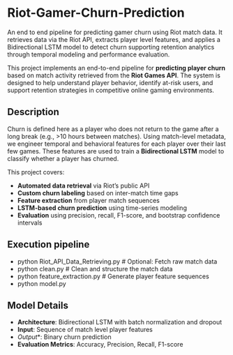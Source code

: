 # Riot-Gamer-Churn-Prediction
An end to end pipeline for predicting gamer churn using Riot match data. It retrieves data via the Riot API, extracts player level features, and applies a Bidirectional LSTM model to detect churn supporting retention analytics through temporal modeling and performance evaluation.


This project implements an end-to-end pipeline for **predicting player churn** based on match activity retrieved from the **Riot Games API**. The system is designed to help understand player behavior, identify at-risk users, and support retention strategies in competitive online gaming environments.


##  Description

Churn is defined here as a player who does not return to the game after a long break (e.g., >10 hours between matches). Using match-level metadata, we engineer temporal and behavioral features for each player over their last few games. These features are used to train a **Bidirectional LSTM** model to classify whether a player has churned.

This project covers:
- **Automated data retrieval** via Riot’s public API
- **Custom churn labeling** based on inter-match time gaps
- **Feature extraction** from player match sequences
- **LSTM-based churn prediction** using time-series modeling
- **Evaluation** using precision, recall, F1-score, and bootstrap confidence intervals


##  Execution pipeline

- python Riot_API_Data_Retrieving.py    # Optional: Fetch raw match data
- python clean.py                       # Clean and structure the match data
- python feature_extraction.py          # Generate player feature sequences
- python model.py

## Model Details

- **Architecture**: Bidirectional LSTM with batch normalization and dropout
- **Input**: Sequence of match level player features
- *Output**: Binary churn prediction
- **Evaluation Metrics**: Accuracy, Precision, Recall, F1-score



